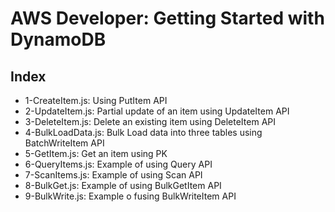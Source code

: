 # AWS Developer: Getting Started with DynamoDB

## Index

* 1-CreateItem.js: Using PutItem API
* 2-UpdateItem.js: Partial update of an item using UpdateItem API
* 3-DeleteItem.js: Delete an existing item using DeleteItem API
* 4-BulkLoadData.js: Bulk Load data into three tables using BatchWriteItem API
* 5-GetItem.js: Get an item using PK
* 6-QueryItems.js: Example of using Query API
* 7-ScanItems.js: Example of using Scan API
* 8-BulkGet.js: Example of using BulkGetItem API
* 9-BulkWrite.js: Example o fusing BulkWriteItem API